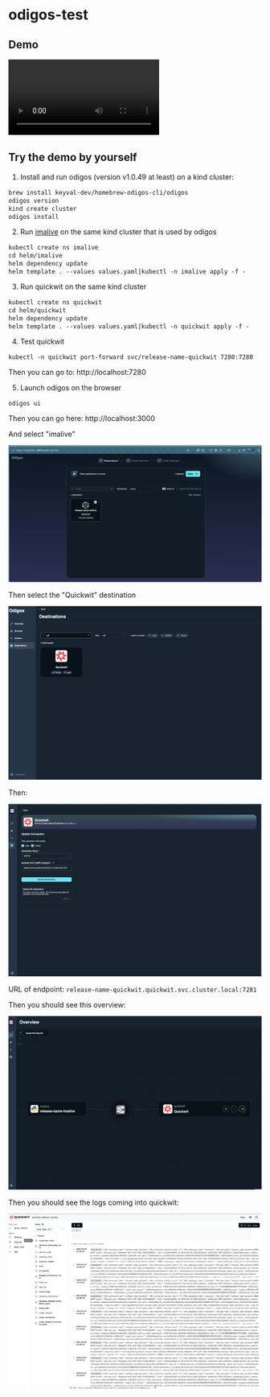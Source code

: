 # odigos-test

## Demo

![demo](./medias/demo.mp4)

## Try the demo by yourself

1. Install and run odigos (version v1.0.49 at least) on a kind cluster:

```shell
brew install keyval-dev/homebrew-odigos-cli/odigos
odigos version
kind create cluster
odigos install
```

2. Run [imalive](https://github.com/comworkio/imalive) on the same kind cluster that is used by odigos

```shell
kubectl create ns imalive
cd helm/imalive
helm dependency update
helm template . --values values.yaml|kubectl -n imalive apply -f -
```

3. Run quickwit on the same kind cluster

```shell
kubectl create ns quickwit
cd helm/quickwit
helm dependency update
helm template . --values values.yaml|kubectl -n quickwit apply -f -
```

4. Test quickwit

```shell
kubectl -n quickwit port-forward svc/release-name-quickwit 7280:7280
```

Then you can go to: http://localhost:7280

5. Launch odigos on the browser

```shell
odigos ui
```

Then you can go here: http://localhost:3000

And select "imalive"

![odigos_select_imalive](./medias/odigos_select_imalive.png)

Then select the "Quickwit" destination

![odigos_destination_quickwit](./medias/odigos_destination_quickwit.png)

Then:

![odigos_configure_connection](./medias/odigos_configure_connection.png)

URL of endpoint: `release-name-quickwit.quickwit.svc.cluster.local:7281`

Then you should see this overview:

![odigos_overview](./medias/odigos_overview.png)

Then you should see the logs coming into quickwit:

![quickwit_logs](./medias/quickwit_logs.png)
